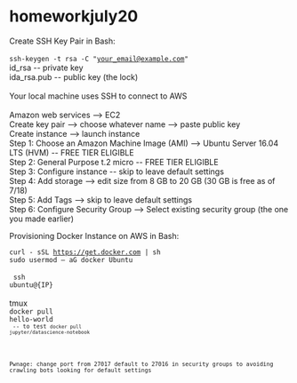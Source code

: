 # homeworkjuly20

Create SSH Key Pair in Bash:<br>
<br>
<code>ssh-keygen -t rsa -C "your_email@example.com"</code><br>
id_rsa -- private key<br>
ida_rsa.pub -- public key (the lock)<br>
<br>
Your local machine uses SSH to connect to AWS<br>
<br>
Amazon web services --> EC2<br>
Create key pair --> choose whatever name --> paste public key<br>
Create instance --> launch instance<br>
Step 1: Choose an Amazon Machine Image (AMI) --> Ubuntu Server 16.04 LTS (HVM) -- FREE TIER ELIGIBLE<br>
Step 2: General Purpose t.2 micro -- FREE TIER ELIGIBLE<br>
Step 3: Configure instance -- skip to leave default settings<br>
Step 4: Add storage --> edit size from 8 GB to 20 GB (30 GB is free as of 7/18)<br>
Step 5: Add Tags --> skip to leave default settings<br>
Step 6: Configure Security Group --> Select existing security group (the one you made earlier)<br>

Provisioning Docker Instance on AWS in Bash:<br>

<code>curl - sSL https://get.docker.com | sh</code><br>
<code>sudo usermod – aG docker Ubuntu</code><br>
<br>
<code> ssh ubuntu@{IP}</code> <br><br>
tmux<br>
<code>docker pull hello-world<code><br> -- to test
<code>docker pull jupyter/datascience-notebook</code><br>

<br>
Pwnage: change port from 27017 default to 27016 in security groups to avoiding crawling bots looking for default settings
